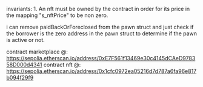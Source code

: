 invariants:
    1. An nft must be owned by the contract in order for its price in the mapping "s_nftPrice" to be non zero.

i can remove paidBackOrForeclosed from the pawn struct and just check if the borrower is the zero address in the pawn struct to determine if the pawn is active or not.


contract marketplace @: https://sepolia.etherscan.io/address/0xE7F561f13469e30c4145dCAeD978358D000d4341
contract nft @: https://sepolia.etherscan.io/address/0x1cfc0972ea05216d7d787a6fa96e817b094f29f9



